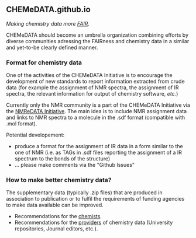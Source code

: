 ## CHEMeDATA.github.io

<!--- <h3 style="background-color:DodgerBlue;">This website is under construction</h3> ---> 

*Making chemistry data more [FAIR](https://www.go-fair.org/fair-principles/).*

CHEMeDATA should become an umbrella organization combining efforts by diverse communities adressing the FAIRness and chemistry data in a similar and yet-to-be clearly defined manner. 

### Format for chemistry data

One of the activities of the CHEMeDATA Initiative is to encourage the development of new standards to report information extracted from crude data (for example the assignment of NMR spectra, the assignment of IR spectra, the relevant information for output of chemistry software, *etc.*)

Currently only the NMR community is a part of the CHEMeDATA Initiative via the [NMReDATA Initiative](https://nmredata.org/). The main idea is to include NMR assignment data and links to NMR spectra to a molecule in the .sdf format (compatible with .mol format).

Potential developement:
- produce a format for the assignment of IR data in a form similar to the one of NMR (i.e. as TAGs in .sdf files reporting the assignment of a IR spectrum to the bonds of the structure)
- ... please make comments via the "Github Issues"

### How to make better chemistry data?

The supplementary data (typically .zip files) that are produced in association to publication or to fulfil the requirements of funding agencies to make data available can be improved.

- Recommendations for the [chemists](chemists.md).
- Recommendations for the [providers](data_provider.md) of chemistry data (University repositories, Journal editors, etc.).

<!---
[t](test_html_javascritp.html) 
---> 
